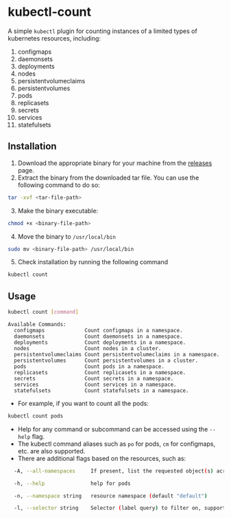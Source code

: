 # kubectl-count
A simple `kubectl` plugin for counting instances of a limited types of kubernetes resources, including:
1. configmaps
2. daemonsets
3. deployments
4. nodes
5. persistentvolumeclaims
6. persistentvolumes
7. pods
8. replicasets
9. secrets
10. services
11. statefulsets


## Installation
1. Download the appropriate binary for your machine from the [releases](https://github.com/neelanjan00/kubectl-count/releases) page.
2. Extract the binary from the downloaded tar file. You can use the following command to do so:
```bash
tar -xvf <tar-file-path>
```
3. Make the binary executable:
```bash
chmod +x <binary-file-path>
```
4. Move the binary to `/usr/local/bin`
```bash
sudo mv <binary-file-path> /usr/local/bin
```
5. Check installation by running the following command
```bash
kubectl count
```

## Usage
```bash
kubectl count [command]
```
```
Available Commands:
  configmaps             Count configmaps in a namespace.
  daemonsets             Count daemonsets in a namespace.
  deployments            Count deployments in a namespace.
  nodes                  Count nodes in a cluster.
  persistentvolumeclaims Count persistentvolumeclaims in a namespace.
  persistentvolumes      Count persistentvolumes in a cluster.
  pods                   Count pods in a namespace.
  replicasets            Count replicasets in a namespace.
  secrets                Count secrets in a namespace.
  services               Count services in a namespace.
  statefulsets           Count statefulsets in a namespace.
```

- For example, if you want to count all the pods:
```bash
kubectl count pods
```
- Help for any command or subcommand can be accessed using the `--help` flag.
- The kubectl command aliases such as `po` for pods, `cm` for configmaps, etc. are also supported.
- There are additional flags based on the resources, such as:
```bash
  -A, --all-namespaces     If present, list the requested object(s) across all namespaces. Namespace in current context is ignored even if specified with --namespace.

  -h, --help               help for pods

  -n, --namespace string   resource namespace (default "default")

  -l, --selector string    Selector (label query) to filter on, supports '=', '==', and '!='.(e.g. -l key1=value1,key2=value2). Matching objects must satisfy all of the specified label constraints.
```
